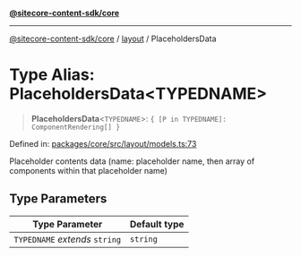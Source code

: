 [**@sitecore-content-sdk/core**](../../README.md)

***

[@sitecore-content-sdk/core](../../README.md) / [layout](../README.md) / PlaceholdersData

# Type Alias: PlaceholdersData\<TYPEDNAME\>

> **PlaceholdersData**\<`TYPEDNAME`\>: `{ [P in TYPEDNAME]: ComponentRendering[] }`

Defined in: [packages/core/src/layout/models.ts:73](https://github.com/Sitecore/xmc-jss-dev/blob/2e6668e53da88ec1fae89d8114202dfa302a9374/packages/core/src/layout/models.ts#L73)

Placeholder contents data (name: placeholder name, then array of components within that placeholder name)

## Type Parameters

| Type Parameter | Default type |
| ------ | ------ |
| `TYPEDNAME` *extends* `string` | `string` |
